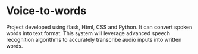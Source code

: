 # Voice-to-words
Project developed using flask, Html, CSS and Python.
It can convert spoken words into text format. This system will leverage advanced speech recognition algorithms to accurately transcribe audio inputs into written words.
